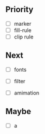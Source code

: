 ## Priority
   - [ ] marker
   - [ ] fill-rule
   - [ ] clip rule

## Next

   - [ ] fonts
   - [ ] filter
   - [ ] amimation


## Maybe
   - [ ] a